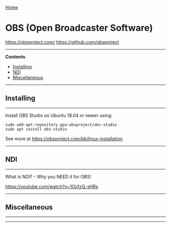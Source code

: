 [Home](Readme.md)
# OBS (Open Broadcaster Software)

https://obsproject.com/
https://github.com/obsproject

---

**Contents**

- [Installing](OBS.md#installing)
- [NDI](OBS.md#ndi)
- [Miscellaneous](OBS.md#miscellaneous)

---

## Installing

---

Install OBS Studio on Ubuntu 18.04 or newer using:

```
sudo add-apt-repository ppa:obsproject/obs-studio
sudo apt install obs-studio
```

See more at https://obsproject.com/kb/linux-installation

---

## NDI

---

What is NDI? - Why you NEED it for OBS!

https://youtube.com/watch?v=1OyfzQ-sHRs

---

## Miscellaneous

---

---
